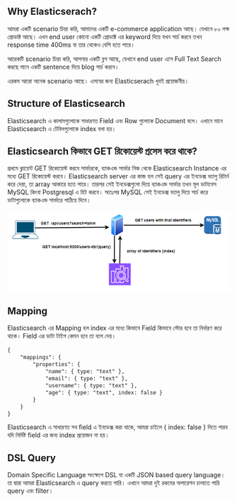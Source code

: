 ## Why Elasticserach?

আমরা একটি scenario চিন্তা করি, আমাদের একটি e-commerce application আছে। যেখানে ৮০ লক্ষ প্রোডাক্ট আছে। এখন end user কোনো একটি প্রোডাক্ট এর keyword দিয়ে যখন সার্চ করবে তখন response time 400ms বা তার থেকেও বেশি হতে পারে। 

আরেকটি scenario চিন্তা করি, আপনার একটি ব্লগ আছে, যেখানে end user এসে Full Text Search করছে মানে একটি sentence দিয়ে blog সার্চ করবে। 

এরকম আরো অনেক scenario আছে। এসবের জন্য Elasticserach খুবই প্রয়োজনীয়।

## Structure of Elasticsearch

Elasticsearch এ কালামগুলোকে সাধারণত Field এবং Row গুলোকে Document বলে। এখানে মানে Elasticsearch এ টেবিলগুলোকে index বলা হয়। 

## Elasticsearch কিভাবে GET রিকোয়েস্ট প্রসেস করে থাকে?

প্রথমে ক্লায়েন্ট GET রিকোয়েস্ট করবে সার্ভারকে, ব্যাকএন্ড সার্ভার নিজ থেকে Elasticsearch Instance এর মধ্যে GET রিকোয়েস্ট করবে। Elasticsearch server এর কাজ হল সেই query এর ইনডেক্স ভ্যালু রিটার্ন করে দেয়া, তা array আকারে হতে পারে। তারপর সেই ইনডেক্সগুলো দিয়ে ব্যাকএন্ড সার্ভার তখন মূল ডাটাবেস MySQL কিংবা Postgresql এ হিট করবে। অতঃপর MySQL সেই ইনডেক্স ভ্যালু দিয়ে সার্চ করে ডাটাগুলোকে ব্যাকএন্ড সার্ভারে পাঠিয়ে দিবে। 

<p align="center">
  <img src="./images/elasticsearch-get.png" alt="Elasticsearch">
</p>

## Mapping

Elasticsearch এর Mapping হল index এর মধ্যে কিভাবে Field কিভাবে স্টোর হবে তা নির্ধারণ করে থাকে। Field এর ডাটা টাইপ কেমন হবে তা বলে দেয়।

```
{
    "mappings": {
        "properties": {
            "name": { type: "text" },
            "email": { type: "text" },
            "username": { type: "text" },
            "age": { type: "text", index: false }
        }
    }
}
```

Elasticsearch এ সাধারণত সব field এ ইনডেক্স করা থাকে, আমরা চাইলে { index: false } দিতে পারব যদি নির্দিষ্ট field এর জন্য index প্রয়োজন না হয়।

## DSL Query

Domain Specific Language সংক্ষেপে DSL যা একটি JSON based query language। তা দ্বারা আমরা Elasticsearch এ query করতে পারি। এখানে আমরা দুই রকমের অপারেশন চালাতে পারি query এবং filter।